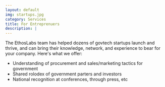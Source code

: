 ```yaml
---
layout: default
img: startups.jpg
category: Services
title: For Entreprenuers
description: |
---
```

The EthosLabs team has helped dozens of govtech startups launch and thrive, and can bring their knowledge, network, and experience to bear for your company. Here's what we offer:
  
  - Understanding of procurement and sales/marketing tactics for government
  - Shared rolodex of government parters and investors
  - National recognition at conferences, through press, etc